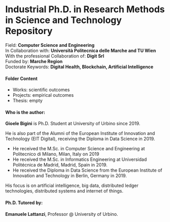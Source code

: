 # Industrial Ph.D. in Research Methods in Science and Technology Repository
Field: <b>Computer Science and Engineering</b><br>
In Collaboration with: <b>Università Politecnica delle Marche and TU Wien</b><br>
With the professional Collaboration of: <b>Digit Srl</b><br>
Funded by: <b>Marche Region</b><br>
Doctorate Keywords: <b>Digital Health, Blockchain, Artificial Intelligence</b>

#### Folder Content
- Works: scientific outcomes
- Projects: empirical outcomes
- Thesis: empty

#### Who is the author:
<b>Gioele Bigini</b> is Ph.D. Student at University of Urbino since 2019. 

He is also part of the Alumni of the European Institute of Innovation and Technology (EIT Digital), receiving the Diploma in Data Science in 2019. 
- He received the M.Sc. in Computer Science and Engineering at Politecnico di Milano, Milan, Italy on 2019
- He received the M.Sc. in Informatics Engineering at Universidad Politécnica de Madrid, Madrid, Spain in 2019. 
- He received the Diploma in Data Science from the European Institute of Innovation and Technology in Berlin, Germany in 2019. 

His focus is on artificial intelligence, big data, distributed ledger technologies, distributed systems and internet of things.

#### Ph.D. Tutored by:
<b>Emanuele Lattanzi</b>, Professor @ University of Urbino.
